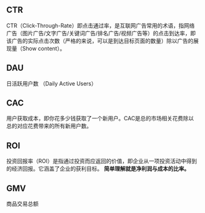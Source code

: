 ## CTR
CTR（Click-Through-Rate）即点击通过率，是互联网广告常用的术语，指网络广告（图片广告/文字广告/关键词广告/排名广告/视频广告等）的点击到达率，即该广告的实际点击次数（严格的来说，可以是到达目标页面的数量）除以广告的展现量（Show content）。

## DAU
日活跃用户数 （Daily Active Users）

## CAC
用户获取成本，即你花多少钱获取了一个新用户。CAC是总的市场相关花费除以总的对应花费带来的所有新用户数。

## ROI
投资回报率（ROI）是指通过投资而应返回的价值，即企业从一项投资活动中得到的经济回报。它涵盖了企业的获利目标。
**简单理解就是净利润与成本的比率。**

## GMV
商品交易总额
